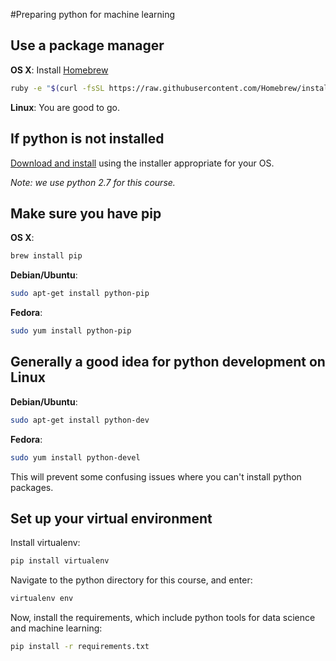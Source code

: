 #Preparing python for machine learning

## Use a package manager

**OS X**: Install [Homebrew](http://brew.sh/)

```bash
ruby -e "$(curl -fsSL https://raw.githubusercontent.com/Homebrew/install/master/install)"
```

**Linux**: You are good to go.

## If python is not installed

[Download and install](https://www.python.org/download/releases/2.7/) using the installer appropriate for your OS.

*Note: we use python 2.7 for this course.*

## Make sure you have pip
**OS X**:

```bash
brew install pip
```
**Debian/Ubuntu**:

```bash
sudo apt-get install python-pip
```

**Fedora**:

```bash
sudo yum install python-pip
```

## Generally a good idea for python development on Linux

**Debian/Ubuntu**:

```bash
sudo apt-get install python-dev
```

**Fedora**:

```bash
sudo yum install python-devel
```

This will prevent some confusing issues where you can't install python packages.

## Set up your virtual environment

Install virtualenv:

```bash
pip install virtualenv
```

Navigate to the python directory for this course, and enter:

```bash
virtualenv env
```

Now, install the requirements, which include python tools for data science and machine learning:

```bash
pip install -r requirements.txt
```
